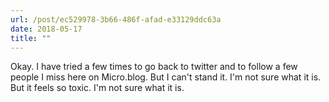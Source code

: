 ```yaml
---
url: /post/ec529978-3b66-486f-afad-e33129ddc63a
date: 2018-05-17
title: ""
---
```


Okay. I have tried a few times to go back to twitter and to follow a few people I miss here on Micro.blog. But I can't stand it. I'm not sure what it is. But it feels so toxic. I'm not sure what it is. 
